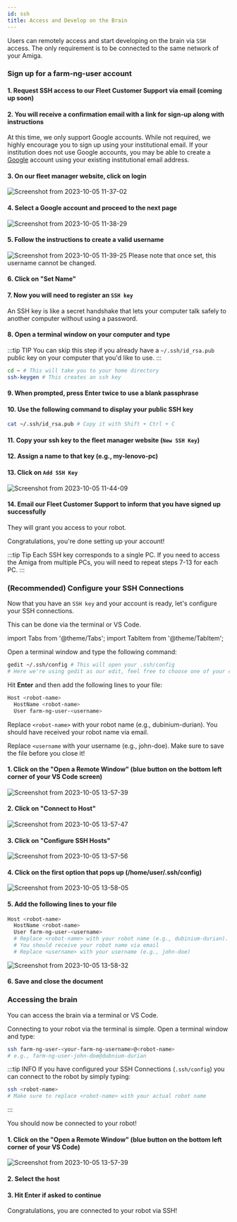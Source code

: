 ```yaml
---
id: ssh
title: Access and Develop on the Brain
---
```


Users can remotely access and start developing on the brain via `SSH` access.
The only requirement is to be connected to the same network of your Amiga.

### Sign up for a farm-ng-user account

#### 1. Request SSH access to our Fleet Customer Support via email (coming up soon)

#### 2. You will receive a confirmation email with a link for sign-up along with instructions

At this time, we only support Google accounts.
While not required, we highly encourage you to sign up using your institutional email.
If your institution does not use Google accounts, you may be able to create a
[Google](https://support.google.com/accounts/answer/27441?sjid=986712808663701328-NA#existingemail)
account using your existing institutional email address.

#### 3. On our fleet manager website, click on **login**

![Screenshot from 2023-10-05 11-37-02](https://github.com/farm-ng/amiga-dev-kit/assets/39603677/16afce2a-f338-44a6-9757-f1eadce9a9bb)

#### 4. Select a Google account and proceed to the next page

![Screenshot from 2023-10-05 11-38-29](https://github.com/farm-ng/amiga-dev-kit/assets/39603677/ac571d4b-303e-4956-a8fa-bb324e40fe48)

#### 5. Follow the instructions to create a valid username

![Screenshot from 2023-10-05 11-39-25](https://github.com/farm-ng/amiga-dev-kit/assets/39603677/a02ed7b7-5781-46b0-9847-60a45bc203cf)
Please note that once set, this username cannot be changed.

#### 6. Click on "Set Name"

#### 7. Now you will need to register an `SSH key`

An SSH key is like a secret handshake that lets your
computer talk safely to another computer
without using a password.

#### 8. Open a terminal window on your computer and type

:::tip TIP
You can skip this step if you already have a `~/.ssh/id_rsa.pub` public key
on your computer that you'd like to use.
:::

```bash
cd ~ # This will take you to your home directory
ssh-keygen # This creates an ssh key
```

#### 9. When prompted, press Enter twice to use a blank passphrase

#### 10. Use the following command to display your public SSH key

```bash
cat ~/.ssh/id_rsa.pub # Copy it with Shift + Ctrl + C
```

#### 11. Copy your ssh key to the fleet manager website (`New SSH Key`)

#### 12. Assign a name to that key (e.g., my-lenovo-pc)

#### 13. Click on `Add SSH Key`

![Screenshot from 2023-10-05 11-44-09](https://github.com/farm-ng/amiga-dev-kit/assets/39603677/2fe86af2-6156-4fda-bef8-7bb803d5ff52)

#### 14. Email our Fleet Customer Support to inform that you have signed up successfully

They will grant you access to your robot.

Congratulations, you're done setting up your account!

:::tip Tip
Each SSH key corresponds to a single PC.
If you need to access the Amiga from multiple PCs, you will need to repeat steps 7-13 for each PC.
:::

### (Recommended) Configure your SSH Connections

Now that you have an `SSH key` and your account is ready, let's configure your SSH connections.

This can be done via the terminal or VS Code.

import Tabs from '@theme/Tabs';
import TabItem from '@theme/TabItem';

<Tabs>
<TabItem value="terminal" label="Terminal" default>

Open a terminal window and type the following command:

```bash
gedit ~/.ssh/config # This will open your .ssh/config
# Here we're using gedit as our edit, feel free to choose one of your choice (e.g., vin, nano)
```

Hit **Enter** and then add the following lines to your file:

```bash
Host <robot-name>
  HostName <robot-name>
  User farm-ng-user-<username>
  ```

Replace `<robot-name>` with your robot name (e.g., dubinium-durian).
You should have received your robot name via email.

Replace `<username` with your username (e.g., john-doe).
Make sure to save the file before you close it!

</TabItem>
<TabItem value="vscode" label="VS Code">

#### 1. Click on the "Open a Remote Window" (blue button on the bottom left corner of your VS Code screen)

![Screenshot from 2023-10-05 13-57-39](https://github.com/farm-ng/amiga-dev-kit/assets/39603677/24d84831-7bca-4923-9b2d-ce2abcce3ea7)

#### 2. Click on "Connect to Host"

![Screenshot from 2023-10-05 13-57-47](https://github.com/farm-ng/amiga-dev-kit/assets/39603677/87a15980-5b98-46f0-9e83-3c80e752b279)

#### 3. Click on "Configure SSH Hosts"

![Screenshot from 2023-10-05 13-57-56](https://github.com/farm-ng/amiga-dev-kit/assets/39603677/57aa9506-1738-4daf-9848-7b3c9af80ff1)

#### 4. Click on the first option that pops up (/home/user/.ssh/config)

![Screenshot from 2023-10-05 13-58-05](https://github.com/farm-ng/amiga-dev-kit/assets/39603677/6a577080-a052-4a90-9ffb-491d7bb7c2ed)

#### 5. Add the following lines to your file

```bash
Host <robot-name>
  HostName <robot-name>
  User farm-ng-user-<username>
  # Replace <robot-name> with your robot name (e.g., dubinium-durian).
  # You should receive your robot name via email
  # Replace <username> with your username (e.g., john-doe)
  ```

![Screenshot from 2023-10-05 13-58-32](https://github.com/farm-ng/amiga-dev-kit/assets/39603677/82ed45cf-82e1-46c4-9220-33e2338cc6d0)

#### 6. Save and close the document

</TabItem>
</Tabs>

### Accessing the brain

You can access the brain via a terminal or VS Code.

<Tabs>
<TabItem value="terminal" label="Terminal" default>

Connecting to your robot via the terminal is simple.
Open a terminal window and type:

```bash
ssh farm-ng-user-<your-farm-ng-username>@<robot-name>
# e.g., farm-ng-user-john-doe@dubnium-durian
```

:::tip INFO
If you have configured your SSH Connections (`.ssh/config`)
you can connect to the robot by simply typing:

```bash
ssh <robot-name>
# Make sure to replace <robot-name> with your actual robot name
```

:::

You should now be connected to your robot!

</TabItem>
<TabItem value="vscode" label="VS Code">

#### 1. Click on the "Open a Remote Window" (blue button on the bottom left corner of your VS Code)

![Screenshot from 2023-10-05 13-57-39](https://github.com/farm-ng/amiga-dev-kit/assets/39603677/24d84831-7bca-4923-9b2d-ce2abcce3ea7)

#### 2. Select the host

#### 3. Hit Enter if asked to continue

Congratulations, you are connected to your robot via SSH!

</TabItem>
</Tabs>
